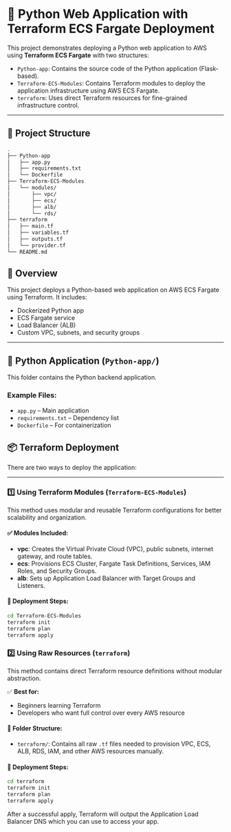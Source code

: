 # 🚀 Python Web Application with Terraform ECS Fargate Deployment

This project demonstrates deploying a Python web application to AWS using **Terraform ECS Fargate** with two structures:

- `Python-app`: Contains the source code of the Python application (Flask-based).
- `Terraform-ECS-Modules`: Contains Terraform modules to deploy the application infrastructure using AWS ECS Fargate.
- `terraform`: Uses direct Terraform resources for fine-grained infrastructure control.
---
## 📁 Project Structure

```bash
.
├── Python-app
│   ├── app.py
│   ├── requirements.txt
│   └── Dockerfile
├── Terraform-ECS-Modules
│   └── modules/
│       ├── vpc/
│       ├── ecs/
│       ├── alb/
│       └── rds/
├── terraform
│   ├── main.tf
│   ├── variables.tf
│   ├── outputs.tf
│   └── provider.tf
└── README.md


```

## 🚀 Overview

This project deploys a Python-based web application on AWS ECS Fargate using Terraform. It includes:

- Dockerized Python app
- ECS Fargate service
- Load Balancer (ALB)
- Custom VPC, subnets, and security groups

---

## 🐍 Python Application (`Python-app/`)

This folder contains the Python backend application.

### Example Files:
- `app.py` – Main application
- `requirements.txt` – Dependency list
- `Dockerfile` – For containerization







## 📦 Terraform Deployment

There are two ways to deploy the application:

---

### 1️⃣ Using Terraform Modules (`Terraform-ECS-Modules`)

This method uses modular and reusable Terraform configurations for better scalability and organization.

#### ✅ Modules Included:

- **vpc**: Creates the Virtual Private Cloud (VPC), public subnets, internet gateway, and route tables.
- **ecs**: Provisions ECS Cluster, Fargate Task Definitions, Services, IAM Roles, and Security Groups.
- **alb**: Sets up Application Load Balancer with Target Groups and Listeners.

#### 🚀 Deployment Steps:

```bash
cd Terraform-ECS-Modules
terraform init
terraform plan
terraform apply
```
### 2️⃣ Using Raw Resources (`terraform`)

This method contains direct Terraform resource definitions without modular abstraction.

✅ **Best for:**

- Beginners learning Terraform
- Developers who want full control over every AWS resource

#### 📁 Folder Structure:

- `terraform/`: Contains all raw `.tf` files needed to provision VPC, ECS, ALB, RDS, IAM, and other AWS resources manually.

#### 🚀 Deployment Steps:

```bash
cd terraform
terraform init
terraform plan
terraform apply
```
After a successful apply, Terraform will output the Application Load Balancer DNS which you can use to access your app.
